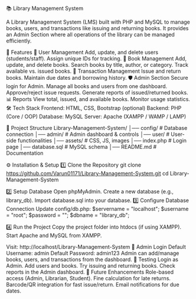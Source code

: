 📚 Library Management System

A Library Management System (LMS) built with PHP and MySQL to manage books, users, and transactions like issuing and returning books.
It provides an Admin Section where all operations of the library can be managed efficiently.

🚀 Features
👤 User Management
Add, update, and delete users (students/staff).
Assign unique IDs for tracking.
📖 Book Management
Add, update, and delete books.
Search books by title, author, or category.
Track available vs. issued books.
🔄 Transaction Management
Issue and return books.
Maintain due dates and borrowing history.
🛡️ Admin Section
Secure login for Admin.
Manage all books and users from one dashboard.
Approve/reject issue requests.
Generate reports of issued/returned books.
📊 Reports
View total, issued, and available books.
Monitor usage statistics.
🛠️ Tech Stack
Frontend: HTML, CSS, Bootstrap (optional)
Backend: PHP (Core / OOP)
Database: MySQL
Server: Apache (XAMPP / WAMP / LAMP)

📂 Project Structure
Library-Management-System/
│── config/             # Database connection
│── admin/              # Admin dashboard & controls
│── user/               # User-side functionalities
│── assets/             # CSS, JS, images
│── index.php           # Login page
│── database.sql        # MySQL schema
│── README.md           # Documentation

⚙️ Installation & Setup
1️⃣ Clone the Repository
git clone https://github.com/Varun01171/Library-Management-System.git
cd Library-Management-System

2️⃣ Setup Database
Open phpMyAdmin.
Create a new database (e.g., library_db).
Import database.sql into your database.
3️⃣ Configure Database Connection
Update config/db.php:
$servername = "localhost";
$username   = "root";
$password   = "";
$dbname     = "library_db";

4️⃣ Run the Project
Copy the project folder into htdocs (if using XAMPP).
Start Apache and MySQL from XAMPP.

Visit:
http://localhost/Library-Management-System
🔑 Admin Login
Default Username: admin
Default Password: admin123
Admin can add/manage books, users, and transactions from the dashboard.
🧪 Testing
Login as Admin.
Add users and books.
Try issuing and returning books.
Check reports in the Admin dashboard.
📌 Future Enhancements
Role-based access (Admin, Librarian, Student).
Fine calculation for late returns.
Barcode/QR integration for fast issue/return.
Email notifications for due dates.

